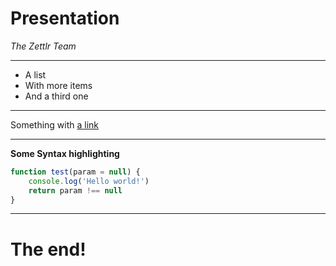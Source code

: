 # Presentation

_The Zettlr Team_

***

- A list
- With more items
- And a third one

***

Something with [a link](https://www.zettlr.com)

***

**Some Syntax highlighting**

```js
function test(param = null) {
    console.log('Hello world!')
    return param !== null
}
```

***

# The end!

